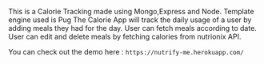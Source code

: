 This is a Calorie Tracking made using Mongo,Express and Node. 
Template engine used is Pug
The Calorie App will track the daily usage of a user by adding meals they had for the day.
User can fetch meals according to date.
User can edit and delete meals by fetching calories from nutrionix API.

You can check out the demo here  :
  ``` https://nutrify-me.herokuapp.com/ ```
